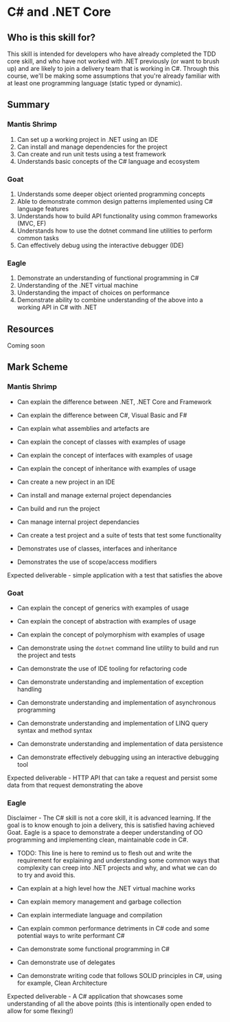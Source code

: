 # C# and .NET Core

## Who is this skill for?

This skill is intended for developers who have already completed the TDD core skill, and who have not worked with .NET previously (or want to brush up) and are likely to join a delivery team that is working in C#.
Through this course, we'll be making some assumptions that you're already familiar with at least one programming language (static typed or dynamic).

## Summary
### Mantis Shrimp
1. Can set up a working project in .NET using an IDE
2. Can install and manage dependencies for the project
3. Can create and run unit tests using a test framework
4. Understands basic concepts of the C# language and ecosystem

### Goat
1. Understands some deeper object oriented programming concepts
2. Able to demonstrate common design patterns implemented using C# language features
3. Understands how to build API functionality using common frameworks (MVC, EF)
4. Understands how to use the dotnet command line utilities to perform common tasks
5. Can effectively debug using the interactive debugger (IDE)

### Eagle
1. Demonstrate an understanding of functional programming in C#
2. Understanding of the .NET virtual machine
3. Understanding the impact of choices on performance
4. Demonstrate ability to combine understanding of the above into a working API in C# with .NET

## Resources
Coming soon

## Mark Scheme
### Mantis Shrimp

- Can explain the difference between .NET, .NET Core and Framework
- Can explain the difference between C#, Visual Basic and F#
- Can explain what assemblies and artefacts are
- Can explain the concept of classes with examples of usage
- Can explain the concept of interfaces with examples of usage
- Can explain the concept of inheritance with examples of usage

- Can create a new project in an IDE
- Can install and manage external project dependancies
- Can build and run the project
- Can manage internal project dependancies
- Can create a test project and a suite of tests that test some functionality
- Demonstrates use of classes, interfaces and inheritance
- Demonstrates the use of scope/access modifiers

Expected deliverable - simple application with a test that satisfies the above

### Goat

- Can explain the concept of generics with examples of usage
- Can explain the concept of abstraction with examples of usage
- Can explain the concept of polymorphism with examples of usage

- Can demonstrate using the `dotnet` command line utility to build and run the project and tests
- Can demonstrate the use of IDE tooling for refactoring code

- Can demonstrate understanding and implementation of exception handling
- Can demonstrate understanding and implementation of asynchronous programming
- Can demonstrate understanding and implementation of LINQ query syntax and method syntax
- Can demonstrate understanding and implementation of data persistence
- Can demonstrate effectively debugging using an interactive debugging tool

Expected deliverable - HTTP API that can take a request and persist some data from that request demonstrating the above

### Eagle
Disclaimer - The C# skill is not a core skill, it is advanced learning. If the goal is to know enough to join a delivery, this is satisfied having achieved Goat.
Eagle is a space to demonstrate a deeper understanding of OO programming and implementing clean, maintainable code in C#.

- TODO: This line is here to remind us to flesh out and write the requirement for explaining and understanding some common ways that complexity can creep into .NET projects and why, and what we can do to try and avoid this.

- Can explain at a high level how the .NET virtual machine works
 - Can explain memory management and garbage collection
 - Can explain intermediate language and compilation
- Can explain common performance detriments in C# code and some potential ways to write performant C#

- Can demonstrate some functional programming in C#
 - Can demonstrate use of delegates
- Can demonstrate writing code that follows SOLID principles in C#, using for example, Clean Architecture

Expected deliverable - A C# application that showcases some understanding of all the above points (this is intentionally open ended to allow for some flexing!)
